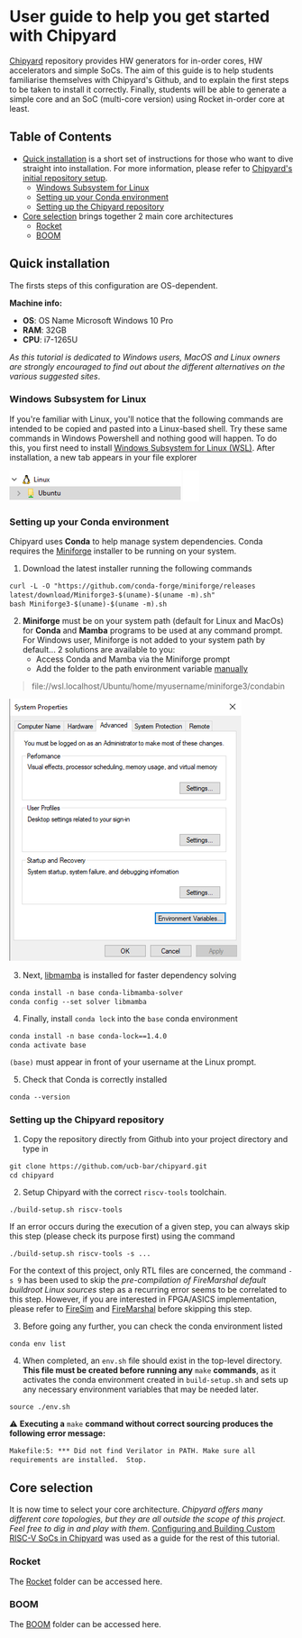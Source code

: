 
# User guide to help you get started with Chipyard

[Chipyard](https://github.com/ucb-bar/chipyard) repository provides HW generators for in-order cores, HW accelerators and simple SoCs.
The aim of this guide is to help students familiarise themselves with Chipyard's Github, and to explain the first steps to be taken to install it correctly.
Finally, students will be able to generate a simple core and an SoC (multi-core version) using Rocket in-order core at least.

## Table of Contents

- [Quick installation](#quick-installation) is a short set of instructions for those who want to dive straight into installation. For more information, please refer to [Chipyard's initial repository setup](https://chipyard.readthedocs.io/en/stable/Chipyard-Basics/Initial-Repo-Setup.html).
  * [Windows Subsystem for Linux](#windows-subsystem-for-linux)
  * [Setting up your Conda environment](#setting-up-your-conda-environment)
  * [Setting up the Chipyard repository](#setting-up-the-chipyard-repository)
- [Core selection](#core-selection) brings together 2 main core architectures
  * [Rocket](#rocket)
  * [BOOM](#boom)

## Quick installation

The firsts steps of this configuration are OS-dependent.

**Machine info:**
  - **OS**: OS Name	Microsoft Windows 10 Pro
  - **RAM**: 32GB
  - **CPU**: i7-1265U

*As this tutorial is dedicated to Windows users, MacOS and Linux owners are strongly encouraged to find out about the different alternatives on the various suggested sites*.


### Windows Subsystem for Linux

If you're familiar with Linux, you'll notice that the following commands are intended to be copied and pasted into a Linux-based shell.
Try these same commands in Windows Powershell and nothing good will happen.
To do this, you first need to install [Windows Subsystem for Linux (WSL)](https://learn.microsoft.com/en-us/windows/wsl/install).
After installation, a new tab appears in your file explorer

![ubuntu](./screenshots/Screenshot%202024-04-29%20162355.png)


### Setting up your Conda environment

Chipyard uses **Conda** to help manage system dependencies.
Conda requires the [Miniforge](https://github.com/conda-forge/miniforge/?tab=readme-ov-file#download) installer to be running on your system.

1. Download the latest installer running the following commands 
```shell
curl -L -O "https://github.com/conda-forge/miniforge/releases latest/download/Miniforge3-$(uname)-$(uname -m).sh"
bash Miniforge3-$(uname)-$(uname -m).sh
```

2. **Miniforge** must be on your system path (default for Linux and MacOs) for **Conda** and **Mamba** programs to be used at any command prompt.
For Windows user, Miniforge is not added to your system path by default... 2 solutions are available to you:
    - Access Conda and Mamba via the Miniforge prompt
    - Add the folder to the path environment variable [manually](https://learn.microsoft.com/en-us/previous-versions/office/developer/sharepoint-2010/ee537574(v=office.14)#to-add-a-path-to-the-path-environment-variable)

  > file://wsl.localhost/Ubuntu/home/myusername/miniforge3/condabin

  ![path Miniforge](./screenshots/Screenshot%202024-04-29%20173310.png)

3. Next, [libmamba](https://www.anaconda.com/blog/a-faster-conda-for-a-growing-community) is installed for faster dependency solving
```shell
conda install -n base conda-libmamba-solver
conda config --set solver libmamba
```

4. Finally, install ``conda lock`` into the ``base`` conda environment
```shell
conda install -n base conda-lock==1.4.0
conda activate base
```

``(base)`` must appear in front of your username at the Linux prompt.

5. Check that Conda is correctly installed
```shell
conda --version
```

### Setting up the Chipyard repository

1. Copy the repository directly from Github into your project directory and type in
```shell
git clone https://github.com/ucb-bar/chipyard.git
cd chipyard
```

2. Setup Chipyard with the correct ``riscv-tools`` toolchain.
```shell
./build-setup.sh riscv-tools 
```
If an error occurs during the execution of a given step, you can always skip this step (please check its purpose first) using the command
```shell
./build-setup.sh riscv-tools -s ...
```
 For the context of this project, only RTL files are concerned, the command ``-s 9`` has been used to skip the *pre-compilation of FireMarshal default buildroot Linux sources* step as a recurring error seems to be correlated to this step.
However, if you are interested in FPGA/ASICS implementation, please refer to [FireSim](https://chipyard.readthedocs.io/en/stable/Simulation/FPGA-Accelerated-Simulation.html#firesim) and [FireMarshal](https://chipyard.readthedocs.io/en/stable/Software/FireMarshal.html) before skipping this step.

3. Before going any further, you can check the conda environment listed
```shell
conda env list
```

4. When completed, an ``env.sh`` file should exist in the top-level directory.
**This file must be created before running any** ``make`` **commands**, as it activates the conda environment created in ``build-setup.sh`` and sets up any necessary environment variables that may be needed later.
```shell
source ./env.sh
```

:warning: **Executing a** ``make`` **command without correct sourcing produces the following error message:**
```shell
Makefile:5: *** Did not find Verilator in PATH. Make sure all requirements are installed.  Stop.
```

## Core selection

It is now time to select your core architecture.
*Chipyard offers many different core topologies, but they are all outside the scope of this project. Feel free to dig in and play with them*.
[Configuring and Building Custom RISC-V SoCs in Chipyard](https://fires.im/isca22-slides-pdf/03_building_custom_socs.pdf) was used as a guide for the rest of this tutorial.

### Rocket

The [Rocket](./Rocket/) folder can be accessed here.

### BOOM

The [BOOM](./BOOM/) folder can be accessed here.